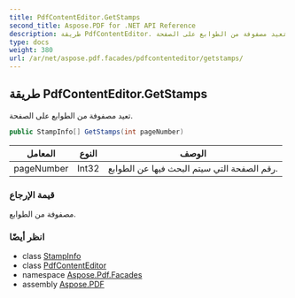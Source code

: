 ```yaml
---
title: PdfContentEditor.GetStamps
second_title: Aspose.PDF for .NET API Reference
description: طريقة PdfContentEditor. تعيد مصفوفة من الطوابع على الصفحة
type: docs
weight: 380
url: /ar/net/aspose.pdf.facades/pdfcontenteditor/getstamps/
---
```

## طريقة PdfContentEditor.GetStamps

تعيد مصفوفة من الطوابع على الصفحة.

```csharp
public StampInfo[] GetStamps(int pageNumber)
```

| المعامل | النوع | الوصف |
| --- | --- | --- |
| pageNumber | Int32 | رقم الصفحة التي سيتم البحث فيها عن الطوابع. |

### قيمة الإرجاع

مصفوفة من الطوابع.

### انظر أيضًا

* class [StampInfo](../../stampinfo/)
* class [PdfContentEditor](../)
* namespace [Aspose.Pdf.Facades](../../../aspose.pdf.facades/)
* assembly [Aspose.PDF](../../../)